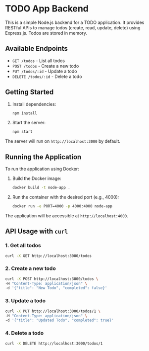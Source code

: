 # TODO App Backend

This is a simple Node.js backend for a TODO application. It provides RESTful APIs to manage todos (create, read, update, delete) using Express.js. Todos are stored in memory.

## Available Endpoints
- `GET /todos` - List all todos
- `POST /todos` - Create a new todo
- `PUT /todos/:id` - Update a todo
- `DELETE /todos/:id` - Delete a todo

## Getting Started
1. Install dependencies:
   ```bash
   npm install
   ```
2. Start the server:
   ```bash
   npm start
   ```

The server will run on `http://localhost:3000` by default.

## Running the Application

To run the application using Docker:

1. Build the Docker image:
   ```bash
   docker build -t node-app .
   ```

2. Run the container with the desired port (e.g., 4000):
   ```bash
   docker run -e PORT=4000 -p 4000:4000 node-app
   ```

The application will be accessible at `http://localhost:4000`.

## API Usage with `curl`

### 1. Get all todos
```bash
curl -X GET http://localhost:3000/todos
```

### 2. Create a new todo
```bash
curl -X POST http://localhost:3000/todos \
-H "Content-Type: application/json" \
-d '{"title": "New Todo", "completed": false}'
```

### 3. Update a todo
```bash
curl -X PUT http://localhost:3000/todos/1 \
-H "Content-Type: application/json" \
-d '{"title": "Updated Todo", "completed": true}'
```

### 4. Delete a todo
```bash
curl -X DELETE http://localhost:3000/todos/1
```
